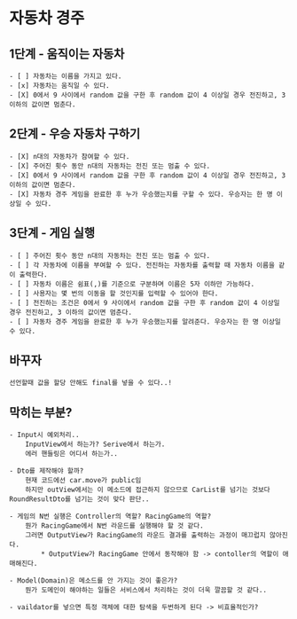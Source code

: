 # 자동차 경주

## 1단계 - 움직이는 자동차
    - [ ] 자동차는 이름을 가지고 있다.
    - [x] 자동차는 움직일 수 있다.
    - [X] 0에서 9 사이에서 random 값을 구한 후 random 값이 4 이상일 경우 전진하고, 3 이하의 값이면 멈춘다.

## 2단계 - 우승 자동차 구하기
    - [X] n대의 자동차가 참여할 수 있다.
    - [X] 주어진 횟수 동안 n대의 자동차는 전진 또는 멈출 수 있다.
    - [X] 0에서 9 사이에서 random 값을 구한 후 random 값이 4 이상일 경우 전진하고, 3 이하의 값이면 멈춘다.
    - [X] 자동차 경주 게임을 완료한 후 누가 우승했는지를 구할 수 있다. 우승자는 한 명 이상일 수 있다.

## 3단계 - 게임 실행
    - [ ] 주어진 횟수 동안 n대의 자동차는 전진 또는 멈출 수 있다.
    - [ ] 각 자동차에 이름을 부여할 수 있다. 전진하는 자동차를 출력할 때 자동차 이름을 같이 출력한다.
    - [ ] 자동차 이름은 쉼표(,)를 기준으로 구분하며 이름은 5자 이하만 가능하다.
    - [ ] 사용자는 몇 번의 이동을 할 것인지를 입력할 수 있어야 한다.
    - [ ] 전진하는 조건은 0에서 9 사이에서 random 값을 구한 후 random 값이 4 이상일 경우 전진하고, 3 이하의 값이면 멈춘다.
    - [ ] 자동차 경주 게임을 완료한 후 누가 우승했는지를 알려준다. 우승자는 한 명 이상일 수 있다.


## 바꾸자
    선언할때 값을 할당 안해도 final를 넣을 수 있다..! 

## 막히는 부분?
    - Input시 예외처리..
        InputView에서 하는가? Serive에서 하는가.
        에러 핸들링은 어디서 하는가..

    - Dto를 제작해야 할까?
        현재 코드에선 car.move가 public임
        하지만 outView에서는 이 메소드에 접근하지 않으므로 CarList를 넘기는 것보다 RoundResultDto를 넘기는 것이 맞다 판단..
    
    - 게임의 N번 실행은 Controller의 역할? RacingGame의 역할?
        뭔가 RacingGame에서 N번 라운드를 실행해야 할 것 같다.
        그러면 OutputView가 RacingGame의 라운드 결과를 출력하는 과정이 매끄럽지 않아진다.
            * OutputView가 RacingGame 안에서 동작해야 함 -> contoller의 역할이 애매해진다.

    - Model(Domain)은 메소드를 안 가지는 것이 좋은가?
        뭔가 도메인이 해야하는 일들은 서비스에서 처리하는 것이 더욱 깔끔할 것 같다..

    - vaildator를 넣으면 특정 객체에 대한 탐색을 두번하게 된다 -> 비효율적인가?
